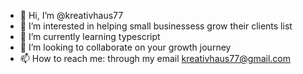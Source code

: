 - 👋 Hi, I’m @kreativhaus77
- 👀 I’m interested in helping small businessess grow their clients list
- 🌱 I’m currently learning typescript
- 💞️ I’m looking to collaborate on your growth journey
- 📫 How to reach me: through my email kreativhaus77@gmail.com

<!---
kreativhaus77/kreativhaus77 is a ✨ special ✨ repository because its `README.md` (this file) appears on your GitHub profile.
You can click the Preview link to take a look at your changes.
--->
